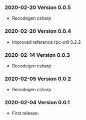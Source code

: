 ### 2020-02-20 Version 0.0.5
* Recodegen csharp 

### 2020-02-20 Version 0.0.4
* Improved reference rpc-util 0.2.2

### 2020-02-14 Version 0.0.3
* Recodegen csharp 

### 2020-02-05 Version 0.0.2
* Recodegen csharp 

### 2020-02-04 Version 0.0.1
* First release.